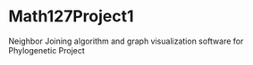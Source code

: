 # Math127Project1
Neighbor Joining algorithm and graph visualization software for Phylogenetic Project
